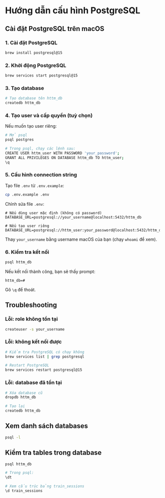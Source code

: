 # Hướng dẫn cấu hình PostgreSQL

## Cài đặt PostgreSQL trên macOS

### 1. Cài đặt PostgreSQL
```bash
brew install postgresql@15
```

### 2. Khởi động PostgreSQL
```bash
brew services start postgresql@15
```

### 3. Tạo database
```bash
# Tạo database tên httm_db
createdb httm_db
```

### 4. Tạo user và cấp quyền (tuỳ chọn)

Nếu muốn tạo user riêng:

```bash
# Mở psql
psql postgres

# Trong psql, chạy các lệnh sau:
CREATE USER httm_user WITH PASSWORD 'your_password';
GRANT ALL PRIVILEGES ON DATABASE httm_db TO httm_user;
\q
```

### 5. Cấu hình connection string

Tạo file `.env` từ `.env.example`:
```bash
cp .env.example .env
```

Chỉnh sửa file `.env`:
```
# Nếu dùng user mặc định (không có password)
DATABASE_URL=postgresql://your_username@localhost:5432/httm_db

# Nếu tạo user riêng
DATABASE_URL=postgresql://httm_user:your_password@localhost:5432/httm_db
```

Thay `your_username` bằng username macOS của bạn (chạy `whoami` để xem).

### 6. Kiểm tra kết nối

```bash
psql httm_db
```

Nếu kết nối thành công, bạn sẽ thấy prompt:
```
httm_db=#
```

Gõ `\q` để thoát.

## Troubleshooting

### Lỗi: role không tồn tại
```bash
createuser -s your_username
```

### Lỗi: không kết nối được
```bash
# Kiểm tra PostgreSQL có chạy không
brew services list | grep postgresql

# Restart PostgreSQL
brew services restart postgresql@15
```

### Lỗi: database đã tồn tại
```bash
# Xóa database cũ
dropdb httm_db

# Tạo lại
createdb httm_db
```

## Xem danh sách databases
```bash
psql -l
```

## Kiểm tra tables trong database
```bash
psql httm_db

# Trong psql:
\dt

# Xem cấu trúc bảng train_sessions
\d train_sessions
```
